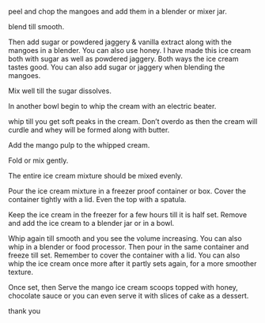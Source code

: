  peel and chop the mangoes and add them in a blender or mixer jar.

 blend till smooth.

Then add sugar or powdered jaggery & vanilla extract along with the mangoes in a blender. You can also use honey. I have made this ice cream both with sugar as well as powdered jaggery. Both ways the ice cream tastes good. You can also add sugar or jaggery when blending the mangoes.

 Mix well till the sugar dissolves.

 In another bowl begin to whip the cream with an electric beater.

 whip till you get soft peaks in the cream. Don’t overdo as then the cream will curdle and whey will be formed along with butter.

Add the mango pulp to the whipped cream.

Fold or mix gently.

The entire ice cream mixture should be mixed evenly.

Pour the ice cream mixture in a freezer proof container or box. Cover the container tightly with a lid. Even the top with a spatula.

Keep the ice cream in the freezer for a few hours till it is half set. Remove and add the ice cream to a blender jar or in a bowl.

Whip again till smooth and you see the volume increasing. You can also whip in a blender or food processor. Then pour in the same container and freeze till set. Remember to cover the container with a lid. You can also whip the ice cream once more after it partly sets again, for a more smoother texture.

Once set, then Serve the mango ice cream scoops topped with honey, chocolate sauce or you can even serve it with slices of cake as a dessert.



thank you